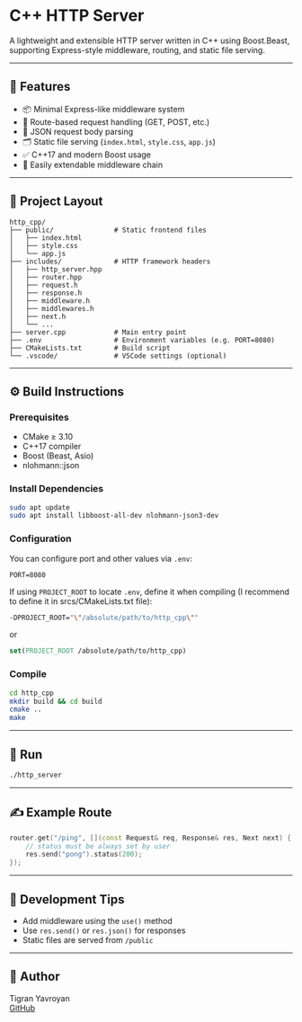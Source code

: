 # C++ HTTP Server

A lightweight and extensible HTTP server written in C++ using Boost.Beast, supporting Express-style middleware, routing, and static file serving.

---

## 🧠 Features

- 📦 Minimal Express-like middleware system
- 📡 Route-based request handling (GET, POST, etc.)
- 🧾 JSON request body parsing
- 🗂 Static file serving (`index.html`, `style.css`, `app.js`)
- ✅ C++17 and modern Boost usage
- 🔌 Easily extendable middleware chain

---

## 📁 Project Layout

```
http_cpp/
├── public/               # Static frontend files
│   ├── index.html
│   ├── style.css
│   └── app.js
├── includes/             # HTTP framework headers
│   ├── http_server.hpp
│   ├── router.hpp
│   ├── request.h
│   ├── response.h
│   ├── middleware.h
│   ├── middlewares.h
│   ├── next.h
│   └── ...
├── server.cpp            # Main entry point
├── .env                  # Environment variables (e.g. PORT=8080)
├── CMakeLists.txt        # Build script
└── .vscode/              # VSCode settings (optional)
```

---

## ⚙️ Build Instructions

### Prerequisites

- CMake ≥ 3.10
- C++17 compiler
- Boost (Beast, Asio)
- nlohmann::json

### Install Dependencies

```bash
sudo apt update
sudo apt install libboost-all-dev nlohmann-json3-dev
```

### Configuration

You can configure port and other values via `.env`:

```
PORT=8080
```

If using `PROJECT_ROOT` to locate `.env`, define it when compiling (I recommend to define it in srcs/CMakeLists.txt file):

```bash
-DPROJECT_ROOT="\"/absolute/path/to/http_cpp\""
```

or

```cmake
set(PROJECT_ROOT /absolute/path/to/http_cpp)
```

### Compile

```bash
cd http_cpp
mkdir build && cd build
cmake ..
make
```

---

## 🚀 Run

```bash
./http_server
```

---

## ✍️ Example Route

```cpp
router.get("/ping", [](const Request& req, Response& res, Next next) {
    // status must be always set by user
    res.send("pong").status(200);
});
```

---

## 🧪 Development Tips

- Add middleware using the `use()` method
- Use `res.send()` or `res.json()` for responses
- Static files are served from `/public`

---

## 👤 Author

Tigran Yavroyan  
[GitHub](https://github.com/TigranYavroyan)
